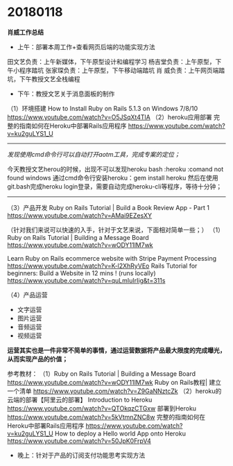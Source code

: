 # 20180118

**肖威工作总结**
- 上午：部署本周工作+查看网页后端的功能实现方法

田文艺负责：上午新媒体，下午原型设计和编程学习
杨吉堂负责：上午原型，下午小程序踏坑
张家琛负责：上午原型，下午移动端踏坑
肖  威负责：上午网页端踏坑，下午教授文艺全栈编程

- 下午：教授文艺关于消息面板的制作

（1）环境搭建
How to Install Ruby on Rails 5.1.3 on Windows 7/8/10
https://www.youtube.com/watch?v=O5JSqXt4TlA
（2）heroku应用部署
完整的指南如何在Heroku中部署Rails应用程序
https://www.youtube.com/watch?v=ku2guLYS1_U

---
*发现使用cmd命令行可以自动打开aotm工具，完成专案的定位；*

今天教授文艺herou的时候，出现不可以发现heroku
bash :heroku :comand not found windows
通过cmd命令行安装heroku：gem install heroku
然后在使用git.bash完成heroku login登录，需要自动完成heroku-cli等程序，等待十分钟；

---
（3）产品开发
Ruby on Rails Tutorial | Build a Book Review App - Part 1
https://www.youtube.com/watch?v=AMai9EZesXY

（针对我们来说可以快速的入手，针对于文艺来说，下面相对简单一些；）
（1）Ruby on Rails Tutorial | Building a Message Board
https://www.youtube.com/watch?v=wODY11lM7wk

Learn Ruby on Rails ecommerce website with Stripe Payment Processing
https://www.youtube.com/watch?v=K-l2XhRyVEo
Rails Tutorial for beginners: Build a Website in 12 mins ! (runs locally)
https://www.youtube.com/watch?v=quLmIuIrIig&t=311s

（4）产品运营

- 文字运营
- 图片运营
- 音频运营
- 视频运营

**运营其实也是一件非常不简单的事情，通过运营数据将产品最大限度的完成曝光，从而实现产品的价值；**



参考教材：
（1）Ruby on Rails Tutorial | Building a Message Board
https://www.youtube.com/watch?v=wODY11lM7wk
Ruby on Rails教程| 建立一个清单
https://www.youtube.com/watch?v=Z9GaNNztcZk
（2）heroku的云端的部署【阿里云的部署】
Introduction to Heroku
https://www.youtube.com/watch?v=QTOkqzCTGxw
部署到Heroku
https://www.youtube.com/watch?v=5kVtmnZNC8w
完整的指南如何在Heroku中部署Rails应用程序
https://www.youtube.com/watch?v=ku2guLYS1_U
How to deploy a Hello world App onto Heroku
https://www.youtube.com/watch?v=50JpK0FrpV4

- 晚上：针对于产品的订阅支付功能思考实现方法
